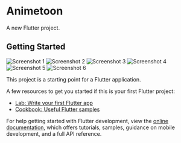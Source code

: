 # Animetoon

A new Flutter project.

## Getting Started
![Screenshot 1](https://github.com/<your-username>/<your-repo>/blob/main/Screenshot_20241021_095027.jpg?raw=true)
![Screenshot 2](https://github.com/<your-username>/<your-repo>/blob/main/Screenshot_20241021_095033.jpg?raw=true)
![Screenshot 3](https://github.com/<your-username>/<your-repo>/blob/main/Screenshot_20241021_095044.jpg?raw=true)
![Screenshot 4](https://github.com/<your-username>/<your-repo>/blob/main/Screenshot_20241021_095050.jpg?raw=true)
![Screenshot 5](https://github.com/<your-username>/<your-repo>/blob/main/Screenshot_20241021_095057.jpg?raw=true)
![Screenshot 6](https://github.com/<your-username>/<your-repo>/blob/main/Screenshot_20241021_095103.jpg?raw=true)

This project is a starting point for a Flutter application.

A few resources to get you started if this is your first Flutter project:

- [Lab: Write your first Flutter app](https://docs.flutter.dev/get-started/codelab)
- [Cookbook: Useful Flutter samples](https://docs.flutter.dev/cookbook)

For help getting started with Flutter development, view the
[online documentation](https://docs.flutter.dev/), which offers tutorials,
samples, guidance on mobile development, and a full API reference.
